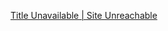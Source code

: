 [Title Unavailable \| Site Unreachable](https://x.com/0317_hiroya/status/1932972107346084068?s=46)

